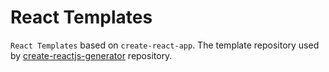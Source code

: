# React Templates

`React Templates` based on `create-react-app`.
The template repository used by [create-reactjs-generator](https://github.com/seungdeok/create-reactjs-generator) repository.
